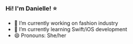 ### Hi! I'm Danielle! ⭐️


- 🔭 I’m currently working on fashion industry
- 🌱 I’m currently learning Swift/iOS development 
- 😄 Pronouns: She/her

